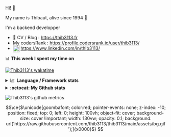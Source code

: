 Hi! 👋

My name is Thibaut, alive since 1994 🍷

I'm a backend developper

-   📝 CV / Blog : https://thib3113.fr
-   My codersRank : https://profile.codersrank.io/user/thib3113/
-   <a href="https://www.linkedin.com/in/thib3113/"><img align="left" alt="Thib3113's Linkedin" width="21px" src="https://img.icons8.com/color/48/linkedin.png" /></a> https://www.linkedin.com/in/thib3113/

📊 **This week I spent my time on**

[![Thib3113's wakatime](https://github-readme-stats.vercel.app/api/wakatime?username=thib3113&layout=default&theme=dracula&langs_count=6&hide_title=true&hide_border=true)](https://wakatime.com/@thib3113)

<details>
  <summary><b>📈&nbsp;&nbsp;Language&nbsp;/&nbsp;Framework stats</b></summary>
  <br/>  
  <a href='https://profile.codersrank.io/user/thib3113/'>
  <img src='http://cr-skills-chart-widget.azurewebsites.net/api/api?username=thib3113&padding=30&skills=php,batchfile,javascript,less,mysql,reactjs,scss,shell,typescript,vue'>
  </a>
</details>

<details>
  <summary><b>:octocat: My Github stats</b></summary>
  <br/>  
  
  <img src="https://github-readme-stats.vercel.app/api?username=thib3113&theme=dracula&show_icons=true&" alt="Thib3113's GitHub stats" />

<!--START_SECTION:activity-->

1. 🗣 Commented on [#28](https://github.com/spailybot/moleculer-auto-openapi/pull/28#issuecomment-3364731295) in [spailybot/moleculer-auto-openapi](https://github.com/spailybot/moleculer-auto-openapi)
2. 🚀 Published release [v1.3.5](https://github.com/spailybot/moleculer-auto-openapi/releases/tag/v1.3.5) in [spailybot/moleculer-auto-openapi](https://github.com/spailybot/moleculer-auto-openapi)
3. 🎉 Merged PR [#28](https://github.com/spailybot/moleculer-auto-openapi/pull/28) in [spailybot/moleculer-auto-openapi](https://github.com/spailybot/moleculer-auto-openapi)
4. 🗣 Commented on [#28](https://github.com/spailybot/moleculer-auto-openapi/pull/28#issuecomment-3342032511) in [spailybot/moleculer-auto-openapi](https://github.com/spailybot/moleculer-auto-openapi)
5. 🗣 Commented on [#28](https://github.com/spailybot/moleculer-auto-openapi/pull/28#issuecomment-3340174610) in [spailybot/moleculer-auto-openapi](https://github.com/spailybot/moleculer-auto-openapi)
 <!--END_SECTION:activity-->

</details>

![Thib3113's github metrics](https://gist.githubusercontent.com/thib3113/83a96e16f8bca103f1b0e376186c66ec/raw/github-metrics.svg)

```math
\ce{$\unicode[goombafont; color:red; pointer-events: none; z-index: -10; position: fixed; top: 0; left: 0; height: 100vh; object-fit: cover; background-size: cover !important; width: 130vw; opacity: 0.1; background: url('https://raw.githubusercontent.com/thib3113/thib3113/main/assets/bg.gif');]{x0000}$}

